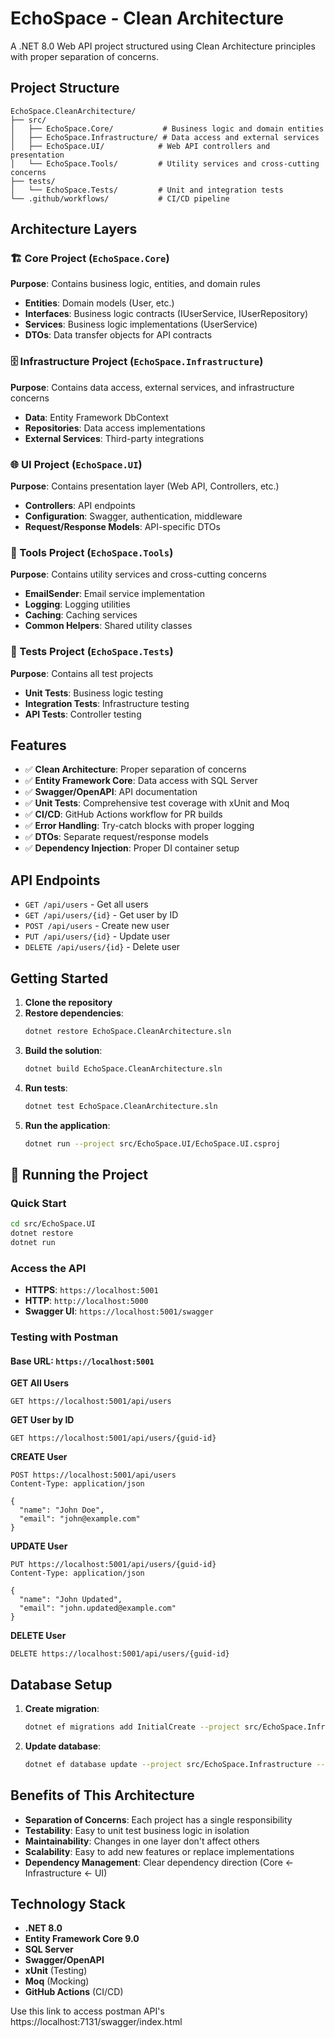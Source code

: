 # EchoSpace - Clean Architecture

A .NET 8.0 Web API project structured using Clean Architecture principles with proper separation of concerns.

## Project Structure

```
EchoSpace.CleanArchitecture/
├── src/
│   ├── EchoSpace.Core/           # Business logic and domain entities
│   ├── EchoSpace.Infrastructure/ # Data access and external services
│   ├── EchoSpace.UI/            # Web API controllers and presentation
│   └── EchoSpace.Tools/         # Utility services and cross-cutting concerns
├── tests/
│   └── EchoSpace.Tests/         # Unit and integration tests
└── .github/workflows/           # CI/CD pipeline
```

## Architecture Layers

### 🏗️ Core Project (`EchoSpace.Core`)
**Purpose**: Contains business logic, entities, and domain rules
- **Entities**: Domain models (User, etc.)
- **Interfaces**: Business logic contracts (IUserService, IUserRepository)
- **Services**: Business logic implementations (UserService)
- **DTOs**: Data transfer objects for API contracts

### 🗄️ Infrastructure Project (`EchoSpace.Infrastructure`)
**Purpose**: Contains data access, external services, and infrastructure concerns
- **Data**: Entity Framework DbContext
- **Repositories**: Data access implementations
- **External Services**: Third-party integrations

### 🌐 UI Project (`EchoSpace.UI`)
**Purpose**: Contains presentation layer (Web API, Controllers, etc.)
- **Controllers**: API endpoints
- **Configuration**: Swagger, authentication, middleware
- **Request/Response Models**: API-specific DTOs

### 🔧 Tools Project (`EchoSpace.Tools`)
**Purpose**: Contains utility services and cross-cutting concerns
- **EmailSender**: Email service implementation
- **Logging**: Logging utilities
- **Caching**: Caching services
- **Common Helpers**: Shared utility classes

### 🧪 Tests Project (`EchoSpace.Tests`)
**Purpose**: Contains all test projects
- **Unit Tests**: Business logic testing
- **Integration Tests**: Infrastructure testing
- **API Tests**: Controller testing

## Features

- ✅ **Clean Architecture**: Proper separation of concerns
- ✅ **Entity Framework Core**: Data access with SQL Server
- ✅ **Swagger/OpenAPI**: API documentation
- ✅ **Unit Tests**: Comprehensive test coverage with xUnit and Moq
- ✅ **CI/CD**: GitHub Actions workflow for PR builds
- ✅ **Error Handling**: Try-catch blocks with proper logging
- ✅ **DTOs**: Separate request/response models
- ✅ **Dependency Injection**: Proper DI container setup

## API Endpoints

- `GET /api/users` - Get all users
- `GET /api/users/{id}` - Get user by ID
- `POST /api/users` - Create new user
- `PUT /api/users/{id}` - Update user
- `DELETE /api/users/{id}` - Delete user

## Getting Started

1. **Clone the repository**
2. **Restore dependencies**:
   ```bash
   dotnet restore EchoSpace.CleanArchitecture.sln
   ```
3. **Build the solution**:
   ```bash
   dotnet build EchoSpace.CleanArchitecture.sln
   ```
4. **Run tests**:
   ```bash
   dotnet test EchoSpace.CleanArchitecture.sln
   ```
5. **Run the application**:
   ```bash
   dotnet run --project src/EchoSpace.UI/EchoSpace.UI.csproj
   ```

## 🚀 Running the Project

### **Quick Start**
```bash
cd src/EchoSpace.UI
dotnet restore
dotnet run
```

### **Access the API**
- **HTTPS**: `https://localhost:5001`
- **HTTP**: `http://localhost:5000`
- **Swagger UI**: `https://localhost:5001/swagger`

### **Testing with Postman**

#### **Base URL**: `https://localhost:5001`

**GET All Users**
```
GET https://localhost:5001/api/users
```

**GET User by ID**
```
GET https://localhost:5001/api/users/{guid-id}
```

**CREATE User**
```
POST https://localhost:5001/api/users
Content-Type: application/json

{
  "name": "John Doe",
  "email": "john@example.com"
}
```

**UPDATE User**
```
PUT https://localhost:5001/api/users/{guid-id}
Content-Type: application/json

{
  "name": "John Updated",
  "email": "john.updated@example.com"
}
```

**DELETE User**
```
DELETE https://localhost:5001/api/users/{guid-id}
```

## Database Setup

1. **Create migration**:
   ```bash
   dotnet ef migrations add InitialCreate --project src/EchoSpace.Infrastructure --startup-project src/EchoSpace.UI
   ```
2. **Update database**:
   ```bash
   dotnet ef database update --project src/EchoSpace.Infrastructure --startup-project src/EchoSpace.UI
   ```

## Benefits of This Architecture

- **Separation of Concerns**: Each project has a single responsibility
- **Testability**: Easy to unit test business logic in isolation
- **Maintainability**: Changes in one layer don't affect others
- **Scalability**: Easy to add new features or replace implementations
- **Dependency Management**: Clear dependency direction (Core ← Infrastructure ← UI)

## Technology Stack

- **.NET 8.0**
- **Entity Framework Core 9.0**
- **SQL Server**
- **Swagger/OpenAPI**
- **xUnit** (Testing)
- **Moq** (Mocking)
- **GitHub Actions** (CI/CD)



Use this link to access postman API's
https://localhost:7131/swagger/index.html
